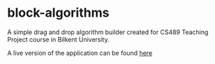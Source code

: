 # block-algorithms
A simple drag and drop algorithm builder created for CS489 Teaching Project course in Bilkent University.

A live version of the application can be found [here](https://gifted-kepler-d8bba3.netlify.com/)
